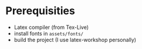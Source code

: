 # Prerequisities

- Latex compiler (from Tex-Live)
- install fonts in `assets/fonts/`
- build the project (I use latex-workshop personally)